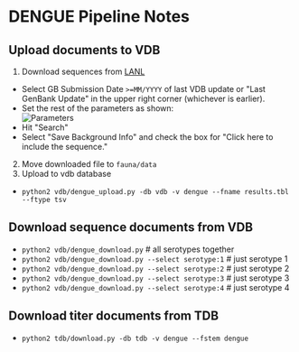 # DENGUE Pipeline Notes

## Upload documents to VDB
1. Download sequences from [LANL](https://hfv.lanl.gov/components/sequence/HCV/search/searchi.html)
  * Select GB Submission Date `>=MM/YYYY` of last VDB update or "Last GenBank Update" in the upper right corner (whichever is earlier).
  * Set the rest of the parameters as shown:  
![Parameters](figures/download_instructions.png)  
  * Hit "Search"  
  * Select "Save Background Info" and check the box for "Click here to include the sequence."  
2. Move downloaded file to `fauna/data`
3. Upload to vdb database
  * `python2 vdb/dengue_upload.py -db vdb -v dengue --fname results.tbl --ftype tsv`

## Download sequence documents from VDB

* `python2 vdb/dengue_download.py` # all serotypes together
* `python2 vdb/dengue_download.py --select serotype:1` # just serotype 1
* `python2 vdb/dengue_download.py --select serotype:2` # just serotype 2
* `python2 vdb/dengue_download.py --select serotype:3` # just serotype 3
* `python2 vdb/dengue_download.py --select serotype:4` # just serotype 4

## Download titer documents from TDB

* `python2 tdb/download.py -db tdb -v dengue --fstem dengue`

